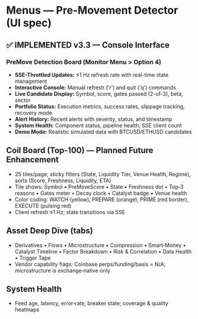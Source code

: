 # Menus — Pre‑Movement Detector (UI spec)

## ✅ IMPLEMENTED v3.3 — Console Interface 

### PreMove Detection Board (Monitor Menu > Option 4)
- **SSE-Throttled Updates:** ≤1 Hz refresh rate with real-time state management
- **Interactive Console:** Manual refresh ('r') and quit ('q') commands
- **Live Candidate Display:** Symbol, score, gates passed (2-of-3), beta, sector
- **Portfolio Status:** Execution metrics, success rates, slippage tracking, recovery mode
- **Alert History:** Recent alerts with severity, status, and timestamp
- **System Health:** Component status, pipeline health, SSE client count
- **Demo Mode:** Realistic simulated data with BTCUSD/ETHUSD candidates

## Coil Board (Top‑100) — Planned Future Enhancement
- 25 tiles/page; sticky filters (State, Liquidity Tier, Venue Health, Regime), sorts (Score, Freshness, Liquidity, ETA)
- Tile shows: Symbol • PreMoveScore • State • Freshness dot • Top‑3 reasons • Gates meter • Decay clock • Catalyst badge • Venue health
- Color coding: WATCH (yellow), PREPARE (orange), PRIME (red border), EXECUTE (pulsing red)
- Client refresh ≤1 Hz; state transitions via SSE

## Asset Deep Dive (tabs)
- Derivatives • Flows • Microstructure • Compression • Smart‑Money • Catalyst Timeline • Factor Breakdown • Risk & Correlation • Data Health • Trigger Tape
- Vendor capability flags: Coinbase perps/funding/basis = N/A; microstructure is exchange‑native only

## System Health
- Feed age, latency, error‑rate, breaker state; coverage & quality heatmaps
